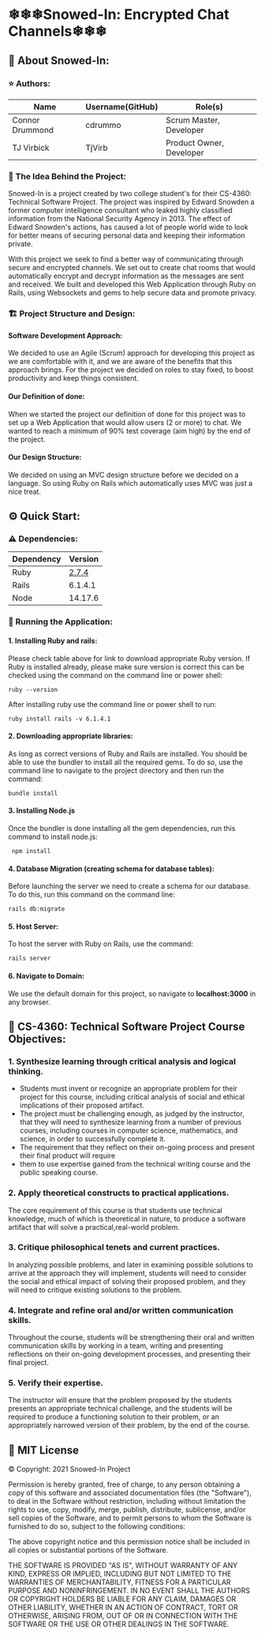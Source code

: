 # ❄❄❄Snowed-In: Encrypted Chat Channels❄❄❄

## 📖      About Snowed-In:

### ⭐ Authors:

Name              | Username(GitHub) | Role(s)
----------------- | -----------------|------------------------
Connor Drummond   | cdrummo          | Scrum Master, Developer
TJ Virbick        | TjVirb           | Product Owner, Developer

### 💭 The Idea Behind the Project:

Snowed-In is a project created by two college student's for their CS-4360: Technical Software Project.
The project was inspired by Edward Snowden a former computer intelligence consultant who leaked highly 
classified information from the National Security Agency in 2013. The effect of Edward Snowden's actions, 
has caused a lot of people world wide to look for better means of securing personal data and keeping their 
information private.  

With this project we seek to find a better way of communicating through secure and encrypted channels. We set out to 
create chat rooms that would automatically encrypt and decrypt information as the messages are sent and received. 
We built and developed this Web Application through Ruby on Rails, using Websockets and gems to help secure data and 
promote privacy.

### 🏗️ Project Structure and Design:

#### Software Development Approach:
We decided to use an Agile (Scrum) approach for developing this project as we are comfortable with it, and we are aware 
of the benefits that this approach brings. For the project we decided on roles to stay fixed, to boost productivity and 
keep things consistent.  

#### Our Definition of done:
When we started the project our definition of done for this project was to set up a Web Application that would allow
users (2 or more) to chat. We wanted to reach a minimum of 90% test coverage (aim high) by the end of the project.

#### Our Design Structure:
We decided on using an MVC design structure before we decided on a language. So using Ruby on Rails which automatically
uses MVC was just a nice treat. 

## ⚙️ Quick Start:

### ⚠️ Dependencies:

Dependency   | Version
------------ | -------------
Ruby         | [2.7.4](https://cache.ruby-lang.org/pub/ruby/2.7/ruby-2.7.4.zip)
Rails        | 6.1.4.1
Node         | 14.17.6

### 🏃‍ Running the Application:

#### 1. Installing Ruby and rails:
Please check table above for link to download appropriate Ruby version. If Ruby is installed already, please make sure
version is correct this can be checked using the command on the command line or power shell: 

    ruby --version

After installing ruby use the command line or power shell to run:

    ruby install rails -v 6.1.4.1
#### 2. Downloading appropriate libraries:
As long as correct versions of Ruby and Rails are installed. You should be able to use the bundler to install all the
required gems. To do so, use the command line to navigate to the project directory and then run the command:

    bundle install 

#### 3. Installing Node.js
Once the bundler is done installing all the gem dependencies, run this command to install node.js:

     npm install

#### 4. Database Migration (creating schema for database tables):
Before launching the server we need to create a schema for our database. To do this, run this command on the command 
line:

    rails db:migrate

#### 5. Host Server:
To host the server with Ruby on Rails, use the command:

    rails server

#### 6. Navigate to Domain:
We use the default domain for this project, so navigate to **localhost:3000** in any browser.

## 🏫 CS-4360: Technical Software Project Course Objectives:

### 1. Synthesize learning through critical analysis and logical thinking.  
   * Students must invent or recognize an appropriate 
   problem for their project for this course, including   critical   analysis   of   social   and   ethical   
   implications of their proposed artifact.  
   * The project must be challenging enough, as judged by the instructor, that they will need to synthesize 
   learning from a number of previous courses, including courses in computer science, mathematics, and science, 
   in order to successfully complete it.  
   * The requirement that they reflect on their on-going process and present their final product will require 
   * them to use expertise gained from the technical writing course and the public speaking course.

###  2. Apply theoretical constructs to practical applications.
The core requirement of this course is that students 
use technical knowledge, much of which is theoretical in nature, to produce a software artifact that will 
solve a practical,real-world problem.

### 3. Critique philosophical tenets and current practices.
In analyzing possible problems, and later in examining possible solutions to arrive at the approach they will implement,
students will need to consider the social and ethical impact of solving their proposed problem, and they will need to 
critique existing solutions to the problem.

### 4. Integrate and refine oral and/or written communication skills.
Throughout the course, students will be strengthening their oral and written communication skills by working in a team, 
writing and presenting reflections on their on-going development processes, and presenting their final project.

### 5. Verify their expertise.
The instructor will ensure that the problem proposed by the students presents an appropriate technical challenge, and 
the students will be required to produce a functioning solution to their problem, or an appropriately narrowed version 
of their problem, by the end of the course.

## 📝 MIT License

© Copyright: 2021 Snowed-In Project

Permission is hereby granted, free of charge, to any person obtaining a copy
of this software and associated documentation files (the "Software"), to deal
in the Software without restriction, including without limitation the rights
to use, copy, modify, merge, publish, distribute, sublicense, and/or sell
copies of the Software, and to permit persons to whom the Software is
furnished to do so, subject to the following conditions:

The above copyright notice and this permission notice shall be included in all
copies or substantial portions of the Software.

THE SOFTWARE IS PROVIDED "AS IS", WITHOUT WARRANTY OF ANY KIND, EXPRESS OR
IMPLIED, INCLUDING BUT NOT LIMITED TO THE WARRANTIES OF MERCHANTABILITY,
FITNESS FOR A PARTICULAR PURPOSE AND NONINFRINGEMENT. IN NO EVENT SHALL THE
AUTHORS OR COPYRIGHT HOLDERS BE LIABLE FOR ANY CLAIM, DAMAGES OR OTHER
LIABILITY, WHETHER IN AN ACTION OF CONTRACT, TORT OR OTHERWISE, ARISING FROM,
OUT OF OR IN CONNECTION WITH THE SOFTWARE OR THE USE OR OTHER DEALINGS IN THE
SOFTWARE.
